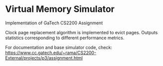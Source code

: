 # Virtual Memory Simulator

Implementation of GaTech CS2200 Assignment 

Clock page replacement algorithm is implemented to evict pages. Outputs statistics corresponding to different performance metrics.

For documentation and base simulator code, check: https://www.cc.gatech.edu/~rama/CS2200-External/projects/p3/assignment.html
